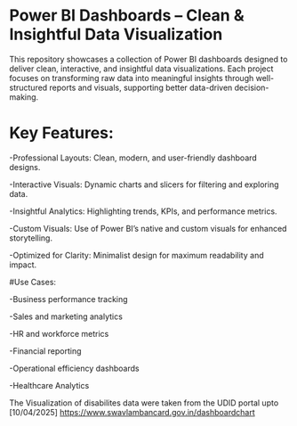 # Power BI Dashboards – Clean & Insightful Data Visualization

This repository showcases a collection of Power BI dashboards designed to deliver clean, interactive, and insightful data visualizations. Each project focuses on transforming raw data into meaningful insights through well-structured reports and visuals, supporting better data-driven decision-making.


# Key Features:

-Professional Layouts: Clean, modern, and user-friendly dashboard designs.

-Interactive Visuals: Dynamic charts and slicers for filtering and exploring data.

-Insightful Analytics: Highlighting trends, KPIs, and performance metrics.

-Custom Visuals: Use of Power BI’s native and custom visuals for enhanced storytelling.

-Optimized for Clarity: Minimalist design for maximum readability and impact.


#Use Cases:

-Business performance tracking

-Sales and marketing analytics

-HR and workforce metrics

-Financial reporting

-Operational efficiency dashboards

-Healthcare Analytics


The Visualization of disabilites data were taken from the UDID portal upto [10/04/2025]
https://www.swavlambancard.gov.in/dashboardchart

